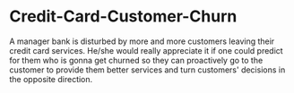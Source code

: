 # Credit-Card-Customer-Churn

A manager bank is disturbed by more and more customers leaving their credit card services. He/she would really appreciate it if one could predict for them who is gonna get churned so they can proactively go to the customer to provide them better services and turn customers' decisions in the opposite direction.
